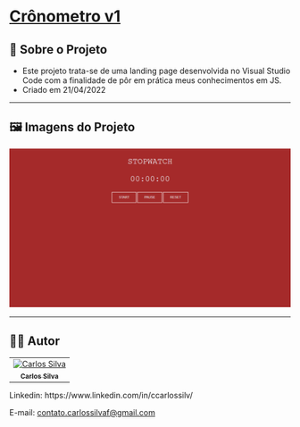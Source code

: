 # [Crônometro v1](https://carloosf.github.io/cronometro-v1/)

## :page_facing_up: Sobre o Projeto
- Este projeto trata-se de uma landing page desenvolvida no Visual Studio Code com a finalidade de pôr em prática meus conhecimentos em JS.
- Criado em 21/04/2022
---

## :framed_picture: Imagens do Projeto

![imagem-projeto-final](Screen-main.PNG)

---
## :man_technologist:  Autor

<table class="author">
  <tr>
    <td align="center">
      <a href="https://www.linkedin.com/in/ccarlossilv/">
        <img src="https://avatars.githubusercontent.com/carloosf" 
        width="100px;" alt="Carlos Silva"/>
        <br/>
        <sub>
          <b>Carlos Silva</b>
        </sub>
      </a>
    </td>
  </tr>
</table>   
   Linkedin:
   https://www.linkedin.com/in/ccarlossilv/
   
   E-mail: contato.carlossilvaf@gmail.com
